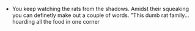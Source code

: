 - You keep watching the rats from the shadows. Amidst their squeaking you can definetly make out a couple of words. "This dumb rat family... hoarding all the food in one corner